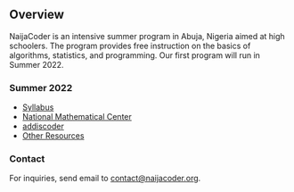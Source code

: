 ## Overview


NaijaCoder is an intensive summer program in Abuja, Nigeria aimed at high schoolers. The program provides free instruction on the basics of algorithms, statistics, and programming. Our first program will run in Summer 2022.

### Summer 2022

* [Syllabus]
* [National Mathematical Center]
* [addiscoder]
* [Other Resources]

[Syllabus]: https://naijacoderorg.github.io/website/summer2022/files/syllabus.pdf
[National Mathematical Center]: https://nmc.edu.ng/
[addiscoder]: https://www.addiscoder.com/
[Other Resources]: https://naijacoderorg.github.io/website/summer2022/files/resources.pdf

### Contact

For inquiries, send email to [contact@naijacoder.org](contact@naijacoder.org).
